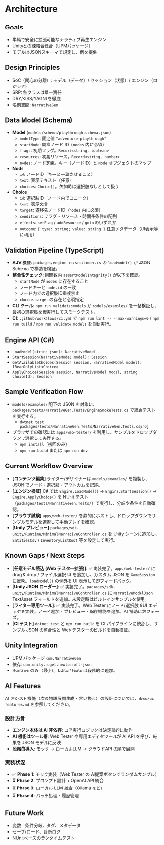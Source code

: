 # Architecture

## Goals
- 単純で安全に拡張可能なナラティブ再生エンジン
- Unityとの疎結合統合（UPMパッケージ）
- モデルはJSONスキーマで規定し、例を提供

## Design Principles
- SoC（関心の分離）: モデル（データ）/ セッション（状態）/ エンジン（ロジック）
- SRP: 各クラスは単一責任
- DRY/KISS/YAGNI を徹底
- 名前空間: `NarrativeGen`

## Data Model (Schema)
- **Model** (`models/schema/playthrough.schema.json`)
  - `modelType`: 固定値 `"adventure-playthrough"`
  - `startNode`: 開始ノード ID（`nodes` 内に必須）
  - `flags`: 初期フラグ。`Record<string, boolean>`
  - `resources`: 初期リソース。`Record<string, number>`
  - `nodes`: ノード定義。キー（ノードID）と `Node` オブジェクトのマップ
- **Node**
  - `id`: ノードID（キーと一致させること）
  - `text`: 表示テキスト（任意）
  - `choices`: `Choice[]`。欠如時は選択肢なしとして扱う
- **Choice**
  - `id`: 選択肢ID（ノード内でユニーク）
  - `text`: 表示文言
  - `target`: 遷移先ノードID（`nodes` 内に必須）
  - `conditions`: フラグ・リソース・時間帯条件の配列
  - `effects`: `setFlag` / `addResource` / `goto` のいずれか
  - `outcome`: `{ type: string; value: string }` 任意メタデータ（UI表示等に利用）

## Validation Pipeline (TypeScript)
- **AJV 検証**: `packages/engine-ts/src/index.ts` の `loadModel()` が JSON Schema で構造を検証。
- **整合性チェック**: 同関数内 `assertModelIntegrity()` が以下を確認。
  - `startNode` が `nodes` に存在すること
  - ノードキーと `node.id` の一致
  - ノード内での選択肢ID重複禁止
  - `choice.target` の存在と必須指定
- **CLI ツール**: `npm run validate:models` が `models/examples/` を一括検証し、最初の選択肢を仮実行してスモークテスト。
- **CI**: `.github/workflows/ci.yml` で `npm run lint -- --max-warnings=0` / `npm run build` / `npm run validate:models` を自動実行。

## Engine API (C#)
- `LoadModel(string json): NarrativeModel`
- `StartSession(NarrativeModel model): Session`
- `GetAvailableChoices(Session session, NarrativeModel model): IReadOnlyList<Choice>`
- `ApplyChoice(Session session, NarrativeModel model, string choiceId): Session`

## Sample Verification Flow
- `models/examples/` 配下の JSON を対象に、`packages/tests/NarrativeGen.Tests/EngineSmokeTests.cs` で統合テストを実行する。
  - `dotnet test packages/tests/NarrativeGen.Tests/NarrativeGen.Tests.csproj`
- ブラウザでの確認には `apps/web-tester/` を利用し、サンプルをドロップダウンで選択して実行する。
  - `npm install`（初回のみ）
  - `npm run build` または `npm run dev`

## Current Workflow Overview
- **[コンテンツ編集]** ライター/デザイナーは `models/examples/` を複製し、JSON でノード・選択肢・アウトカムを記述。
- **[エンジン検証]** C# では `Engine.LoadModel()` → `Engine.StartSession()` → `Engine.ApplyChoice()` を NUnit テスト（`packages/tests/NarrativeGen.Tests/`）で実行し、分岐や条件を自動確認。
- **[ブラウザ試験]** `apps/web-tester/` を静的にホストし、ドロップダウンでサンプルモデルを選択して手動プレイを確認。
- **[Unity プレビュー]** `packages/sdk-unity/Runtime/MinimalNarrativeController.cs` を Unity シーンに追加し、`EntitiesCsv` / `InventoryListRoot` 等を設定して実行。

## Known Gaps / Next Steps
- **[任意モデル読込 (Web テスター拡張)]**: ✅ 実装完了。`apps/web-tester/` に drag & drop / ファイル選択 UI を追加し、カスタム JSON を `GameSession` に反映。`loadModel()` の例外を UI 表示して即フィードバック。
- **[Unity JSON ローダー]**: ✅ 実装完了。`packages/sdk-unity/Runtime/MinimalNarrativeController.cs` に `NarrativeModelJson` TextAsset フィールドを追加。未設定時はビルトインサンプルを使用。
- **[ライター専用ツール]**: ✅ 実装完了。Web Tester にノード/選択肢 GUI エディタを実装。ノード追加・プレビュー・保存機能を追加。AI 補助は次フェーズ。
- **[CI テスト]** `dotnet test` と `npm run build` を CI パイプラインに統合し、サンプル JSON の整合性と Web テスターのビルドを自動検証。

## Unity Integration
- UPM パッケージ `com.NarrativeGen`
- 依存: `com.unity.nuget.newtonsoft-json`
- Runtime のみ（最小）。Editor/Tests は段階的に追加。

## AI Features

AI アシスト機能（次の物語展開生成・言い換え）の設計については、`docs/ai-features.md` を参照してください。

### 設計方針

- **エンジン本体は AI 非依存**: コア実行ロジックは決定論的に動作
- **AI 機能はツール層**: Web Tester や専用エディタツールが AI API を呼び、結果を JSON モデルに反映
- **段階的導入**: モック → ローカルLLM → クラウドAPI の順で展開

### 実装状況

- ✅ **Phase 1**: モック実装（Web Tester の AI提案ボタンでランダムサンプル）
- ⏳ **Phase 2**: プロンプト設計 + OpenAI API 統合
- ⏳ **Phase 3**: ローカル LLM 統合（Ollama など）
- ⏳ **Phase 4**: バッチ処理・履歴管理

## Future Work
- 変数・条件分岐、タグ、メタデータ
- セーブ/ロード、診断ログ
- NUnitベースのランタイムテスト
